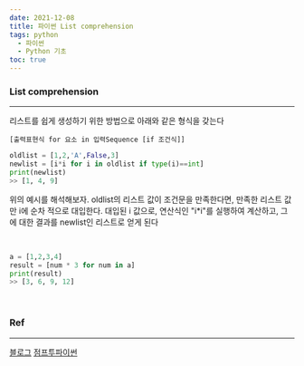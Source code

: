 ```yaml
---
date: 2021-12-08
title: 파이썬 List comprehension
tags: python
  - 파이썬
  - Python 기초
toc: true
---
```

### **List comprehension**
---
리스트를 쉽게 생성하기 위한 방법으로 아래와 같은 형식을 갖는다

    [출력표현식 for 요소 in 입력Sequence [if 조건식]]


```python
oldlist = [1,2,'A',False,3]
newlist = [i*i for i in oldlist if type(i)==int]
print(newlist)
>> [1, 4, 9]
```

위의 예시를 해석해보자.
oldlist의 리스트 값이 조건문을 만족한다면, 만족한 리스트 값만 i에 순차 적으로 대입한다.
대입된 i 값으로, 연산식인 "i*i"를 실행하여 계산하고, 그에 대한 결과를 newlist인 리스트로 얻게 된다

<br>

```python
a = [1,2,3,4]
result = [num * 3 for num in a]
print(result)
>> [3, 6, 9, 12]

```

<br>


### **Ref**
---
[블로그](http://pythonstudy.xyz/python/article/22-Python-Comprehension)
[점프투파이썬](https://wikidocs.net/22)

<br>
<br>
<br>